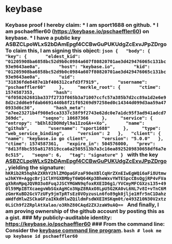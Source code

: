 # keybase
### Keybase proof  I hereby claim:    * I am sport1688 on github.   * I am pschaeffler60 (https://keybase.io/pschaeffler60) on keybase.   * I have a public key ASBZCLpoWLxS2bDAmEpgf4CCBwGuPUKUdgZcExvJPpZDrgo  To claim this, I am signing this object:  ```json {   "body": {     "key": {       "eldest_kid": "01205908ba6858bc52d9b0c0984a607f80820701ae3d429476065c131bc93e9643ae0a",       "host": "keybase.io",       "kid": "01205908ba6858bc52d9b0c0984a607f80820701ae3d429476065c131bc93e9643ae0a",       "uid": "31836fde8487e1bf406312cafd3f7919",       "username": "pschaeffler60"     },     "merkle_root": {       "ctime": 1574587353,       "hash": "6f050262681ba337f2733f065b3a71007ccfc57a385b7d2cc89a1d2e6e98d2c2dd6e9fdab6691440b8f21f05269d97258ed0c14344d099d3aa59a470933d6c36",       "hash_meta": "a7ee23271b4f908e5ca3337c38f9f2743e62dc0e7a1dc95f3ad941adcd7369dc",       "seqno": 10687366     },     "service": {       "entropy": "bEhl82DOHdyl9a1IzoGA++Xo",       "name": "github",       "username": "sport1688"     },     "type": "web_service_binding",     "version": 2   },   "client": {     "name": "keybase.io go client",     "version": "5.0.0"   },   "ctime": 1574587361,   "expire_in": 504576000,   "prev": "8d13f8bc555a8178519cca6a2505513b7a3c16ea8925209830658df6a7e8c515",   "seqno": 6,   "tag": "signature" } ```  with the key [ASBZCLpoWLxS2bDAmEpgf4CCBwGuPUKUdgZcExvJPpZDrgo](https://keybase.io/pschaeffler60), yielding the signature:  ``` hKRib2R5hqhkZXRhY2hlZMOpaGFzaF90eXBlCqNrZXnEIwEgWQi6aFi8UtmwwJhKYH+AggcBrj1ClHYGXBMbyT6WQ64Kp3BheWxvYWTESpcCBsQgjRP4vFVagXhRnMpqJQVRO3o8FuqJJSCYMGWN9qfoxRXEID6g1/YVCmyMFCGXzs135+490l59MpIBTXcaegvWbSGxAgHCo3NpZ8RAxO8LpU5G2KA0vL6NL7v8I+vTnC6MzGmrKuBD2GcV7zUFy9jmTpRTsEz0VOyzusLn6fo89gk0jlje1Hfr5nC1DahzaWdfdHlwZSCkaGFzaIKkdHlwZQildmFsdWXEIHSKqm0t/e493Z10N30V2xtz0LiCh9f2ZRplAtXalao/o3RhZ80CAqd2ZXJzaW9uAQ==  ```  And finally, I am proving ownership of the github account by posting this as a gist.  ### My publicly-auditable identity:  https://keybase.io/pschaeffler60  ### From the command line:  Consider the [keybase command line program](https://keybase.io/download).  ```bash # look me up keybase id pschaeffler60 ```
